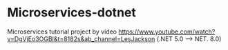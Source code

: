 # Microservices-dotnet
Microservices tutorial project by video https://www.youtube.com/watch?v=DgVjEo3OGBI&t=8182s&ab_channel=LesJackson 
(.NET 5.0 --> NET. 8.0)
